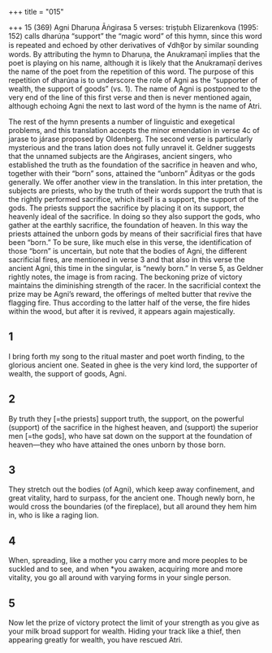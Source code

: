 +++
title = "015"

+++
15 (369)
Agni
Dharuṇa Āṅgirasa
5 verses: triṣṭubh
Elizarenkova (1995: 152) calls dharúṇa “support” the “magic word” of this hymn,  since this word is repeated and echoed by other derivatives of √dhR̥or by similar  sounding words. By attributing the hymn to Dharuṇa, the Anukramaṇī implies that  the poet is playing on his name, although it is likely that the Anukramaṇī derives the  name of the poet from the repetition of this word. The purpose of this repetition of  dharúṇa is to underscore the role of Agni as the “supporter of wealth, the support  of goods” (vs. 1). The name of Agni is postponed to the very end of the line of this  first verse and then is never mentioned again, although echoing Agni the next to last  word of the hymn is the name of Atri.

The rest of the hymn presents a number of linguistic and exegetical problems,  and this translation accepts the minor emendation in verse 4c of jarase to járase proposed by Oldenberg. The second verse is particularly mysterious and the trans lation does not fully unravel it. Geldner suggests that the unnamed subjects are  the Aṅgirases, ancient singers, who established the truth as the foundation of the  sacrifice in heaven and who, together with their “born” sons, attained the “unborn”  Ādityas or the gods generally. We offer another view in the translation. In this inter pretation, the subjects are priests, who by the truth of their words support the truth  that is the rightly performed sacrifice, which itself is a support, the support of the  gods. The priests support the sacrifice by placing it on its support, the heavenly ideal  of the sacrifice. In doing so they also support the gods, who gather at the earthly  sacrifice, the foundation of heaven. In this way the priests attained the unborn gods  by means of their sacrificial fires that have been “born.” To be sure, like much else  in this verse, the identification of those “born” is uncertain, but note that the bodies  of Agni, the different sacrificial fires, are mentioned in verse 3 and that also in this  verse the ancient Agni, this time in the singular, is “newly born.”
In verse 5, as Geldner rightly notes, the image is from racing. The beckoning  prize of victory maintains the diminishing strength of the racer. In the sacrificial  context the prize may be Agni’s reward, the offerings of melted butter that revive  the flagging fire. Thus according to the latter half of the verse, the fire hides within  the wood, but after it is revived, it appears again majestically.
## 1
I bring forth my song to the ritual master and poet worth finding, to the  glorious ancient one.
Seated in ghee is the very kind lord, the supporter of wealth, the support  of goods, Agni.
## 2
By truth they [=the priests] support truth, the support, on the powerful  (support) of the sacrifice in the highest heaven,
and (support) the superior men [=the gods], who have sat down on the  support at the foundation of heaven—they who have attained the ones  unborn by those born.
## 3
They stretch out the bodies (of Agni), which keep away confinement, and  great vitality, hard to surpass, for the ancient one.
Though newly born, he would cross the boundaries (of the fireplace), but  all around they hem him in, who is like a raging lion.
## 4
When, spreading, like a mother you carry more and more peoples to be  suckled and to see,
and when *you awaken, acquiring more and more vitality, you go all  around with varying forms in your single person.
## 5
Now let the prize of victory protect the limit of your strength as you give  as your milk broad support for wealth.
Hiding your track like a thief, then appearing greatly for wealth, you  have rescued Atri.